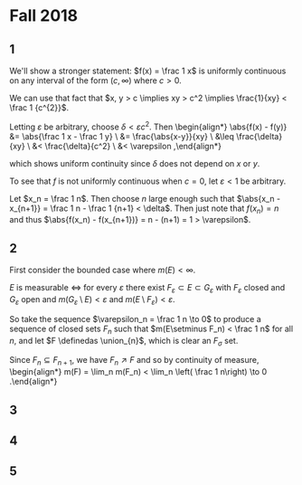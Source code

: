 #  Fall 2018

## 1

We'll show a stronger statement: $f(x) = \frac 1 x$ is uniformly continuous on any interval of the form $(c, \infty)$ where $c > 0$.

We can use that fact that $x, y > c \implies xy > c^2 \implies \frac{1}{xy} < \frac 1 {c^{2}}$.

Letting $\varepsilon$ be arbitrary, choose $\delta < \varepsilon c^2$.
Then
\begin{align*}
\abs{f(x) - f(y)}
&= \abs{\frac 1 x - \frac 1 y} \\
&= \frac{\abs{x-y}}{xy} \\
&\leq \frac{\delta}{xy} \\
&< \frac{\delta}{c^2} \\
&< \varepsilon
,\end{align*}

which shows uniform continuity since $\delta$ does not depend on $x$ or $y$.

To see that $f$ is not uniformly continuous when $c=0$, let $\varepsilon < 1$ be arbitrary.

Let $x_n = \frac 1 n$.
Then choose $n$ large enough such that $\abs{x_n - x_{n+1}} = \frac 1 n - \frac 1 {n+1} < \delta$.
Then just note that $f(x_n) = n$ and thus $\abs{f(x_n) - f(x_{n+1})} = n - (n+1) = 1 > \varepsilon$. 


## 2

First consider the bounded case where $m(E) < \infty$.

$E$ is measurable $\iff$ for every $\varepsilon$ there exist $F_\varepsilon \subset E \subset G_\varepsilon$ with $F_\varepsilon$ closed and $G_\varepsilon$ open and $m(G_\varepsilon \setminus E)< \varepsilon$ and $m(E\setminus F_\varepsilon) < \varepsilon$.

So take the sequence $\varepsilon_n = \frac 1 n \to 0$ to produce a sequence of closed sets $F_n$ such that $m(E\setminus F_n) < \frac 1 n$ for all $n$, and let $F \definedas \union_{n}$, which is clear an $F_\sigma$ set.

Since $F_n \subseteq F_{n+1}$, we have $F_n \nearrow F$ and so by continuity of measure,
\begin{align*}
m(F) = \lim_n m(F_n) < \lim_n \left( \frac 1 n\right) \to 0
.\end{align*}


## 3

## 4

## 5